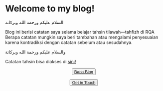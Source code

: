# Welcome to my blog!

السلام عليكم ورحمة الله وبركاتة

Blog ini berisi catatan saya selama belajar tahsin tilawah—tahfizh di RQA
Berapa catatan mungkin saya beri tambahan atau mengalami penyesuaian karena kontradiksi dengan catatan sebelum atau sesudahnya.

والسلام عليكم ورحمة الله وبركاتة


Catatan tahsin bisa diakses di  [sini!](blog)

<div class="display: flex;">
 <p align="center">
  <button class="inline"><a href="https://flowershow-new.vercel.app/blog">Baca Blog</button>
  </p>
</div>
<div class="display: flex;">
 <p align="center">
  <button class="inline"><a href="https://flowershow-new.vercel.app/contact">Get in Touch</button>
 </p>
</div>
